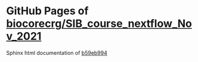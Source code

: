 GitHub Pages of [biocorecrg/SIB_course_nextflow_Nov_2021](https://github.com/biocorecrg/SIB_course_nextflow_Nov_2021.git)
===
Sphinx html documentation of [b59eb994](https://github.com/biocorecrg/SIB_course_nextflow_Nov_2021/tree/b59eb994140d49170862875f3568504ef04ca978)
